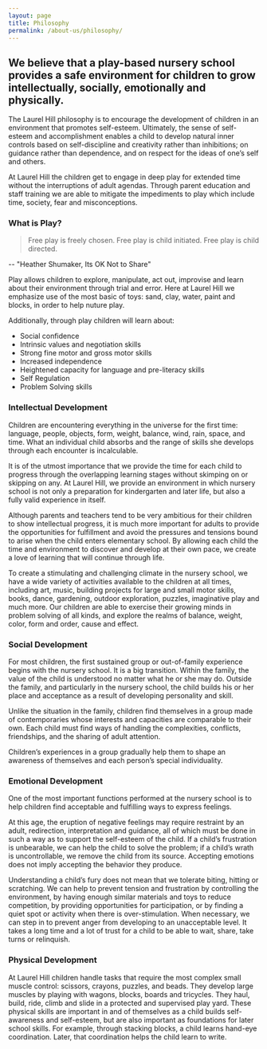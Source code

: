 ```yaml
---
layout: page
title: Philosophy
permalink: /about-us/philosophy/
---
```


## We believe that a play-based nursery school provides a safe environment for children to grow intellectually, socially, emotionally and physically.


The Laurel Hill philosophy is to encourage the development of children in an environment that promotes self-esteem. Ultimately, the sense of self-esteem and accomplishment enables a child to develop natural inner controls based on self-discipline and creativity rather than inhibitions; on guidance rather than dependence, and on respect for the ideas of one’s self and others.

At Laurel Hill the children get to engage in deep play for extended time without the interruptions of adult agendas. Through parent education and staff training we are able to mitigate the impediments to play which include time, society, fear and misconceptions. 


### What is Play?

> Free play is freely chosen.
> Free play is child initiated. 
> Free play is child directed.

-- "Heather Shumaker, Its OK Not to Share"

Play allows children to explore, manipulate, act out, improvise and learn about their environment through trial and error. Here at Laurel Hill we emphasize use of the most basic of toys: sand, clay, water, paint and blocks, in order to help nuture play.

Additionally, through play children will learn about: 

* Social confidence
* Intrinsic values and negotiation skills
* Strong fine motor and gross motor skills
* Increased independence
* Heightened capacity for language and pre-literacy skills
* Self Regulation
* Problem Solving skills



### Intellectual Development

Children are encountering everything in the universe for the first time: language, people, objects, form, weight, balance, wind, rain, space, and time. What an individual child absorbs and the range of skills she develops through each encounter is incalculable.

It is of the utmost importance that we provide the time for each child to progress through the overlapping learning stages without skimping on or skipping on any. At Laurel Hill, we provide an environment in which nursery school is not only a preparation for kindergarten and later life, but also a fully valid experience in itself.

Although parents and teachers tend to be very ambitious for their children to show intellectual progress, it is much more important for adults to provide the opportunities for fulfillment and avoid the pressures and tensions bound to arise when the child enters elementary school. By allowing each child the time and environment to discover and develop at their own pace, we create a love of learning that will continue through life.

To create a stimulating and challenging climate in the nursery school, we have a wide variety of activities available to the children at all times, including art, music, building projects for large and small motor skills, books, dance, gardening, outdoor exploration, puzzles, imaginative play and much more. Our children are able to exercise their growing minds in problem solving of all kinds, and explore the realms of balance, weight, color, form and order, cause and effect.


### Social Development

For most children, the first sustained group or out-of-family experience begins with the nursery school. It is a big transition. Within the family, the value of the child is understood no matter what he or she may do. Outside the family, and particularly in the nursery school, the child builds his or her place and acceptance as a result of developing personality and skill.

Unlike the situation in the family, children find themselves in a group made of contemporaries whose interests and capacities are comparable to their own. Each child must find ways of handling the complexities, conflicts, friendships, and the sharing of adult attention.

Children’s experiences in a group gradually help them to shape an awareness of themselves and each person’s special individuality.


### Emotional Development

One of the most important functions performed at the nursery school is to help children find acceptable and fulfilling ways to express feelings.

At this age, the eruption of negative feelings may require restraint by an adult, redirection, interpretation and guidance, all of which must be done in such a way as to support the self-esteem of the child. If a child’s frustration is unbearable, we can help the child to solve the problem; if a child’s wrath is uncontrollable, we remove the child from its source. Accepting emotions does not imply accepting the behavior they produce.

Understanding a child’s fury does not mean that we tolerate biting, hitting or scratching. We can help to prevent tension and frustration by controlling the environment, by having enough similar materials and toys to reduce competition, by providing opportunities for participation, or by finding a quiet spot or activity when there is over-stimulation. When necessary, we can step in to prevent anger from developing to an unacceptable level. It takes a long time and a lot of trust for a child to be able to wait, share, take turns or relinquish.


### Physical Development

At Laurel Hill children handle tasks that require the most complex small muscle control: scissors, crayons, puzzles, and beads. They develop large muscles by playing with wagons, blocks, boards and tricycles. They haul, build, ride, climb and slide in a protected and supervised play yard. These physical skills are important in and of themselves as a child builds self-awareness and self-esteem, but are also important as foundations for later school skills. For example, through stacking blocks, a child learns hand-eye coordination. Later, that coordination helps the child learn to write.



